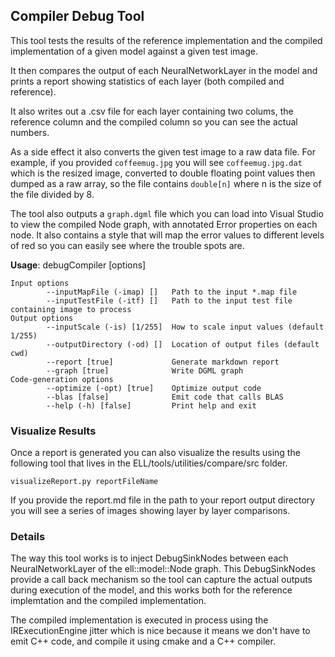 ## Compiler Debug Tool

This tool tests the results of the reference implementation and the compiled
implementation of a given model against a given test image.

It then compares the output of each NeuralNetworkLayer in the model and prints 
a report showing statistics of each layer (both compiled and reference).

It also writes out a .csv file for each layer containing two colums, the
reference column and the compiled column so you can see the actual numbers.

As a side effect it also converts the given test image to a raw data file.
For example, if you provided `coffeemug.jpg` you will see `coffeemug.jpg.dat`
which is the resized image, converted to double floating point values then dumped
as a raw array, so the file contains `double[n]` where n is the size of the file 
divided by 8.

The tool also outputs a `graph.dgml` file which you can load into Visual Studio to
view the compiled Node graph, with annotated Error properties on each node.  It also
contains a style that will map the error values to different levels of red so you 
can easily see where the trouble spots are.

**Usage**: debugCompiler [options]

    Input options
            --inputMapFile (-imap) []   Path to the input *.map file
            --inputTestFile (-itf) []   Path to the input test file containing image to process
    Output options
            --inputScale (-is) [1/255]  How to scale input values (default 1/255)
            --outputDirectory (-od) []  Location of output files (default cwd)
            --report [true]             Generate markdown report
            --graph [true]              Write DGML graph
    Code-generation options
            --optimize (-opt) [true]    Optimize output code
            --blas [false]              Emit code that calls BLAS
            --help (-h) [false]         Print help and exit

### Visualize Results

Once a report is generated you can also visualize the results using the
following tool that lives in the ELL/tools/utilities/compare/src folder.

    visualizeReport.py reportFileName

If you provide the report.md file in the path to your report output directory you will see a series of images showing layer by layer comparisons.


### Details

The way this tool works is to inject DebugSinkNodes between each NeuralNetworkLayer of the
ell::model::Node graph.  This DebugSinkNodes provide a call back mechanism so the 
tool can capture the actual outputs during execution of the model, and this works both
for the reference implemtation and the compiled implementation.

The compiled implementation is executed in process using the IRExecutionEngine jitter
which is nice because it means we don't have to emit C++ code, and compile it using 
cmake and a C++ compiler.

